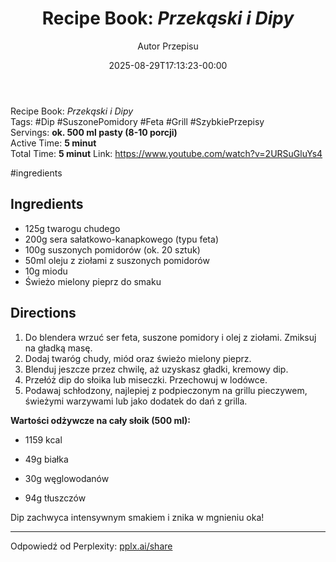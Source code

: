 ﻿---
draft: true
title: "Recipe Book: _Przekąski i Dipy_"
author: "Autor Przepisu"
recipe_image: images/recipe-headers/default.jpg
date: 2025-08-29T17:13:23-00:00
categories: ["do-kategoryzacji"]
tags: ["draft"]
tagline: "Przepis do sformatowania"
servings: 4
prep_time: 15
cook: true
cook_time: 30
calories: 300
protein: 20
fat: 10
carbohydrate: 25
---
Recipe Book: _Przekąski i Dipy_  
Tags: #Dip #SuszonePomidory #Feta #Grill #SzybkiePrzepisy  
Servings: **ok. 500 ml pasty (8-10 porcji)**  
Active Time: **5 minut**  
Total Time: **5 minut**
Link: https://www.youtube.com/watch?v=2URSuGluYs4

#ingredients

## Ingredients

-  125g twarogu chudego
-  200g sera sałatkowo-kanapkowego (typu feta)
-  100g suszonych pomidorów (ok. 20 sztuk)
-  50ml oleju z ziołami z suszonych pomidorów
-  10g miodu
-  Świeżo mielony pieprz do smaku

## Directions

1. Do blendera wrzuć ser feta, suszone pomidory i olej z ziołami. Zmiksuj na gładką masę.
2. Dodaj twaróg chudy, miód oraz świeżo mielony pieprz.
3. Blenduj jeszcze przez chwilę, aż uzyskasz gładki, kremowy dip.
4. Przełóż dip do słoika lub miseczki. Przechowuj w lodówce.
5. Podawaj schłodzony, najlepiej z podpieczonym na grillu pieczywem, świeżymi warzywami lub jako dodatek do dań z grilla.

**Wartości odżywcze na cały słoik (500 ml):**

- 1159 kcal
    
- 49g białka
    
- 30g węglowodanów
    
- 94g tłuszczów
    

Dip zachwyca intensywnym smakiem i znika w mgnieniu oka!

---

Odpowiedź od Perplexity: [pplx.ai/share](https://www.perplexity.ai/search/pplx.ai/share)